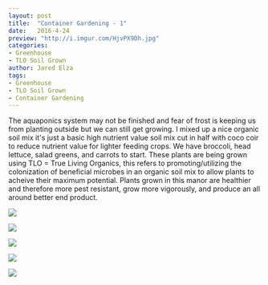```yaml
---
layout: post
title:  "Container Gardening - 1"
date:   2016-4-24
preview: "http://i.imgur.com/HjvPX9Dh.jpg"
categories:
- Greenhouse
- TLO Soil Grown
author: Jared Elza
tags:
- Greenhouse
- TLO Soil Grown
- Container Gardening
---
```

The aquaponics system may not be finished and fear of frost is keeping us from planting outside but we can still get growing. I mixed up a nice organic soil mix it's just a basic high nutrient value soil mix cut in half with coco coir to reduce nutrient value for lighter feeding crops. We have broccoli, head lettuce, salad greens, and carrots to start. These plants are being grown using TLO = True Living Organics, this refers to promoting/utilizing the colonization of beneficial microbes in an organic soil mix to allow plants to acheive their maximum potential. Plants grown in this manor are healthier and therefore more pest resistant, grow more vigorously, and produce an all around better end product. 

[![](http://i.imgur.com/HjvPX9Dh.jpg)](http://i.imgur.com/HjvPX9D.jpg)

[![](http://i.imgur.com/9sOAw2nh.jpg)](http://i.imgur.com/9sOAw2n.jpg)

[![](http://i.imgur.com/XCXiBPeh.jpg)](http://i.imgur.com/XCXiBPe.jpg)

[![](http://i.imgur.com/wtBotOGh.jpg)](http://i.imgur.com/wtBotOG.jpg)

[![](http://i.imgur.com/ZIU534Eh.jpg)](http://i.imgur.com/ZIU534E.jpg)

